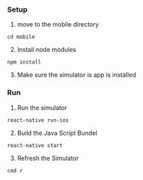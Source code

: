### Setup 

1. move to the mobile directory
```shell
cd mobile
```

2. Install node modules
```shell
npm install
```

3. Make sure the simulator is app is installed

### Run

1. Run the simulator
```shell
react-native run-ios
```

2. Build the Java Script Bundel 
```shell
react-native start
```

3. Refresh the Simulator
```shell
cmd r
```
